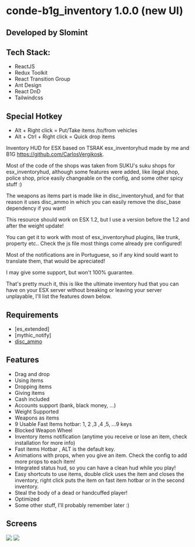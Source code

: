 # conde-b1g_inventory 1.0.0 (new UI)
## Developed by Slomint

## Tech Stack:
- ReactJS
- Redux Toolkit
- React Transition Group
- Ant Design
- React DnD
- Tailwindcss

## Special Hotkey
- Alt + Right click = Put/Take items /to/from vehicles
- Alt + Ctrl + Right click = Quick drop items

Inventory HUD for ESX based on TSRAK esx_inventoryhud made by me and B1G https://github.com/CarlosVergikosk.

Most of the code of the shops was taken from SUKU's suku shops for esx_inventoryhud, although some features were added, like ilegal shop, police shop, price easily changeable on the config, and some other spicy stuff :)

The weapons as items part is made like in disc_inventoryhud, and for that reason it uses disc_ammo in which you can easily remove the disc_base dependency if you want!

This resource should work on ESX 1.2, but I use a version before the 1.2 and after the weight update!

You can get it to work with most of esx_inventoryhud plugins, like trunk, property etc.. Check the js file most things come already pre configured!

Most of the notifications are in Portuguese, so if any kind sould want to translate them, that would be apreciated!

I may give some support, but won't 100% guarantee.

That's pretty much it, this is like the ultimate inventory hud that you can have on your ESX server without breaking or leaving your server unplayable, I'll list the features down below.

## Requirements

- [es_extended]
- [mythic_notify]
- [disc_ammo](https://github.com/DiscworldZA/gta-resources/tree/master/disc-ammo)

## Features

- Drag and drop
- Using items
- Dropping items
- Giving items
- Cash included
- Accounts support (bank, black money, ...)
- Weight Supported
- Weapons as items
- 9 Usable Fast Items hotbar: 1, 2 ,3 ,4 ,5, ...9 keys
- Blocked Weapon Wheel
- Inventory items notification (anytime you receive or lose an item, check installation for more info)
- Fast items Hotbar , ALT is the default key.
- Animations with props, when you give an item. Check the config to add more props to each item!
- Integrated status hud, so you can have a clean hud while you play!
- Easy shortcuts to use items, double click uses the item and closes the inventory, right click puts the item on fast item hotbar or in the second inventory.
- Steal the body of a dead or handcuffed player!
- Optimized
- Some other stuff, I'll probably remember later :)

## Screens

<img src="https://cdn.discordapp.com/attachments/880479729256398938/887566311180345344/unknown.png">
<img src="https://cdn.discordapp.com/attachments/880479729256398938/887566499429109801/unknown.png">
